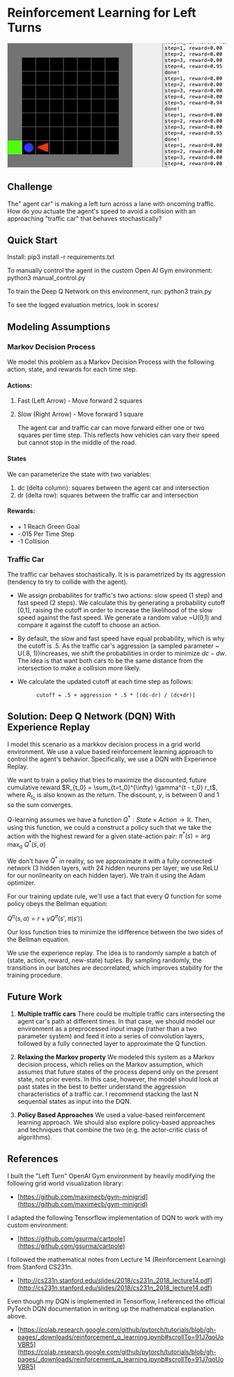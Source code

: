 # Reinforcement Learning for Left Turns

![](leftturn.gif)

## Challenge

The" agent car" is making a left turn across a lane with oncoming traffic. How do you actuate the agent's speed to avoid a collision with an approaching "traffic car" that behaves stochastically?

## Quick Start

Install:
    pip3 install -r requirements.txt

To manually control the agent in the custom Open AI Gym environment:
    python3 manual_control.py

To train the Deep Q Network on this environment, run:
    python3 train.py
    
To see the logged evaluation metrics, look in scores/

## Modeling Assumptions

### Markov Decision Process

We model this problem as a Markov Decision Process with the following action, state, and rewards for each time step.

#### Actions:
1. Fast (Left Arrow)   -  Move forward 2 squares
2. Slow (Right Arrow)  -  Move forward 1 square

    The agent car and traffic car can move forward either one or two squares per time step. This reflects how vehicles can vary their speed but cannot stop in the middle of the road.

#### States
We can parameterize the state with two variables:
1. dc (delta column): squares between the agent car and intersection
2. dr (delta row): squares between the traffic car and intersection

#### Rewards: 
- \+ 1    Reach Green Goal
-    \-.015  Per Time Step
-    -1     Collision

### Traffic Car
The traffic car behaves stochastically. It is is parametrized by its aggression (tendency to try to collide with the agent).
- We assign probabilites for traffic's two actions: slow speed (1 step) and fast speed (2 steps). We calculate this by generating a probability cutoff [0,1], raising the cutoff in order to increase the likelihood of the slow speed against the fast speed. We generate a random value ~U(0,1) and compare it against the cutoff to choose an action.
- By default, the slow and fast speed have equal probability, which is why the cutoff is .5. As the traffic car's aggression (a sampled parameter  ~ U(.8, 1))increases, we shift the probabilities in order to minimize $dc - dw$. The idea is that want both cars to be the same distance from the intersection to make a collision more likely. 
- We calculate the updated cutoff at each time step as follows:

            cutoff = .5 + aggression * .5 * [(dc-dr) / (dc+dr)]

## Solution: Deep Q Network (DQN) With Experience Replay
I model this scenario as a markkov decision process in a grid world environment.  We use a value based reinforcement learning approach to control the agent's behavior. Specifically, we use a DQN with Experience Replay.

We want to train a policy that tries to maximize the discounted,
future cumulative reward $R_{t_0} = \sum_{t=t_0}^{\infty} \gamma^{t - t_0} r_t$, where
$R_{t_0}$ is also known as the *return*. The discount,
$\gamma$, is between $0$ and $1$ so the sum converges.

Q-learning assumes we have a function
$Q^*: State \times Action \rightarrow \mathbb{R}$. Then, using this function, we could a construct a policy such that we take the action with the highest reward for a given state-action pair:
$\pi^*(s) = \arg\!\max_a \ Q^*(s, a)$

We don't have $Q^*$ in reality, so we approximate it with a fully connected network (3 hidden layers, with 24 hidden neurons per layer; we use ReLU for our nonlinearity on each hidden layer). We train it using the Adam optimizer.

For our training update rule, we'll use a fact that every $Q$ function for some policy obeys the Bellman equation:

$Q^{\pi}(s, a) = r + \gamma Q^{\pi}(s', \pi(s'))$

Our loss function tries to minimize the idifference between the two sides of the Bellman equation.

We use the experience replay. The idea is to randomly sample a batch of (state, action, reward, new-state) tuples. By sampling randomly, the transitions  in our batches are decorrelated, which improves stability for the training procedure. 

## Future Work
1. **Multiple traffic cars** There could be multiple traffic cars intersecting the agent car's path at different times. In that case, we should model our environment as a preprocessed input image (rather than a two parameter system) and feed it into a series of convolution layers, followed by a fully connected layer to approximate the Q function.

2. **Relaxing the Markov property** We modeled this system as a Markov decision process, which relies on the Markov assumption, which assumes that future states of the process depend only on the present state, not prior events. In this case, however, the model should look at past states in the best to better understand the aggression characteristics of a traffic car. I recommend stacking the last N sequential states as input into the  DQN.

3. **Policy Based Approaches** We used a value-based reinforcement learning approach. We should also explore policy-based approaches and techniques that combine the two (e.g. the actor-critic class of algorithms).

## References

I built the "Left Turn" OpenAI Gym environment by heavily modifying the following grid world visualization library:
- [https://github.com/maximecb/gym-minigrid](https://github.com/maximecb/gym-minigrid)

I adapted the following Tensorflow implementation of DQN to work with my custom environment:

- [https://github.com/gsurma/cartpole](https://github.com/gsurma/cartpole)

I followed the mathematical notes from Lecture 14 (Reinforcement Learning) from Stanford CS231n.
- [http://cs231n.stanford.edu/slides/2018/cs231n_2018_lecture14.pdf](http://cs231n.stanford.edu/slides/2018/cs231n_2018_lecture14.pdf)

Even though my DQN is implemented in Tensorflow, I referenced the official PyTorch DQN documentation in writing up the mathematical explanation above.

- [https://colab.research.google.com/github/pytorch/tutorials/blob/gh-pages/_downloads/reinforcement_q_learning.ipynb#scrollTo=91J7qoUoVBR5](https://colab.research.google.com/github/pytorch/tutorials/blob/gh-pages/_downloads/reinforcement_q_learning.ipynb#scrollTo=91J7qoUoVBR5)
